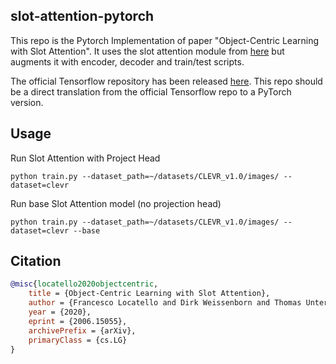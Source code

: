 ## slot-attention-pytorch
 This repo is the Pytorch Implementation of paper "Object-Centric Learning with Slot Attention". It uses the slot attention module from [here](https://github.com/lucidrains/slot-attention) but augments it with encoder, decoder and train/test scripts.

 The official Tensorflow repository has been released <a href="https://github.com/google-research/google-research/tree/master/slot_attention">here</a>. This repo should be a direct translation from the official Tensorflow repo to a PyTorch version.

## Usage

Run Slot Attention with Project Head

```
python train.py --dataset_path=~/datasets/CLEVR_v1.0/images/ --dataset=clevr
```

Run base Slot Attention model (no projection head)

```
python train.py --dataset_path=~/datasets/CLEVR_v1.0/images/ --dataset=clevr --base
```

## Citation

```bibtex
@misc{locatello2020objectcentric,
    title = {Object-Centric Learning with Slot Attention},
    author = {Francesco Locatello and Dirk Weissenborn and Thomas Unterthiner and Aravindh Mahendran and Georg Heigold and Jakob Uszkoreit and Alexey Dosovitskiy and Thomas Kipf},
    year = {2020},
    eprint = {2006.15055},
    archivePrefix = {arXiv},
    primaryClass = {cs.LG}
}
```
